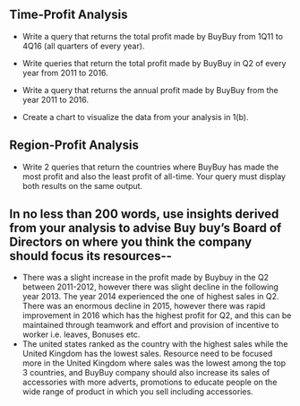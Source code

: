 ## Time-Profit Analysis
- Write a query that returns the total profit made by BuyBuy from 1Q11 to 4Q16 (all quarters of every year).

- Write queries that return the total profit made by BuyBuy in Q2 of every year from 2011 to 2016.

- Write a query that returns the annual profit made by BuyBuy from the year 2011 to 2016.

- Create a chart to visualize the data from your analysis in 1(b).

## Region-Profit Analysis
- Write 2 queries that return the countries where BuyBuy has made the most profit and also the least profit of all-time. Your query must display both results on the same output.

## In no less than 200 words, use insights derived from your analysis to advise Buy buy’s Board of Directors on where you think the company should focus its resources--

- There was a slight increase in the profit made by Buybuy in the Q2 between 2011-2012, however there was slight decline in the following year 2013. The year 2014 experienced the one of highest sales in Q2. There was an enormous decline in 2015, however there was rapid improvement in 2016 which has the highest profit for Q2, and this can be maintained through teamwork and effort and provision of incentive to worker i.e. leaves, Bonuses etc.
- The united states ranked as the country with the highest sales while the United Kingdom has the lowest sales. Resource need to be focused more in the United Kingdom where sales was the lowest among the top 3 countries, and BuyBuy company should also increase its sales of accessories with more adverts, promotions to educate people on the wide range of product in which you sell including accessories.
